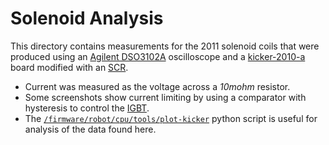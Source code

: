 # Solenoid Analysis

This directory contains measurements for the 2011 solenoid coils that were produced using an [Agilent DSO3102A](http://www.keysight.com/en/pd-580288-pn-DSO3102A/oscilloscope-100-mhz?&cc=US&lc=eng) oscilloscope and a [kicker-2010-a](https://github.com/RoboJackets/robocup-pcb/tree/master/archive-pcb/kicker-2010-a) board modified with an [SCR](http://en.wikipedia.org/wiki/Silicon-controlled_rectifier).
* Current was measured as the voltage across a *10mohm* resistor.
* Some screenshots show current limiting by using a comparator with hysteresis to control the [IGBT](http://en.wikipedia.org/wiki/Insulated-gate_bipolar_transistor).
* The [`/firmware/robot/cpu/tools/plot-kicker`](../../tools/plot-kicker) python script is useful for analysis of the data found here.